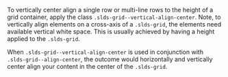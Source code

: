 To vertically center align a single row or multi-line rows to the height of a grid container, apply the class `.slds-grid--vertical-align-center`. Note, to vertically align elements on a cross-axis of a `.slds-grid`, the elements need available vertical white space. This is usually achieved by having a height applied to the `.slds-grid`.

When `.slds-grid--vertical-align-center` is used in conjunction with `.slds-grid--align-center`, the outcome would horizontally and vertically center align your content in the center of the `.slds-grid`.
